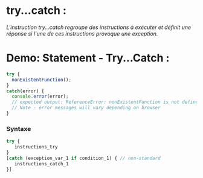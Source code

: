 # try...catch :

_L'instruction try...catch regroupe des instructions à exécuter et définit une réponse si l'une de ces instructions provoque une exception._

# Demo: Statement - Try...Catch :

````js
try {
  nonExistentFunction();
}
catch(error) {
  console.error(error);
  // expected output: ReferenceError: nonExistentFunction is not defined
  // Note - error messages will vary depending on browser
}
````

### Syntaxe

````js
try {
   instructions_try
}
[catch (exception_var_1 if condition_1) { // non-standard
   instructions_catch_1
}]
````

